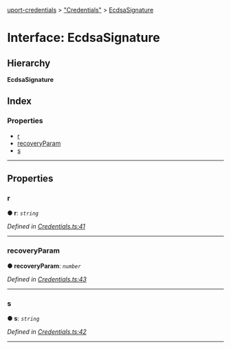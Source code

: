 [uport-credentials](../README.md) > ["Credentials"](../modules/_credentials_.md) > [EcdsaSignature](../interfaces/_credentials_.ecdsasignature.md)

# Interface: EcdsaSignature

## Hierarchy

**EcdsaSignature**

## Index

### Properties

* [r](_credentials_.ecdsasignature.md#r)
* [recoveryParam](_credentials_.ecdsasignature.md#recoveryparam)
* [s](_credentials_.ecdsasignature.md#s)

---

## Properties

<a id="r"></a>

###  r

**● r**: *`string`*

*Defined in [Credentials.ts:41](https://github.com/uport-project/uport-credentials/blob/25b41e5/src/Credentials.ts#L41)*

___
<a id="recoveryparam"></a>

###  recoveryParam

**● recoveryParam**: *`number`*

*Defined in [Credentials.ts:43](https://github.com/uport-project/uport-credentials/blob/25b41e5/src/Credentials.ts#L43)*

___
<a id="s"></a>

###  s

**● s**: *`string`*

*Defined in [Credentials.ts:42](https://github.com/uport-project/uport-credentials/blob/25b41e5/src/Credentials.ts#L42)*

___

